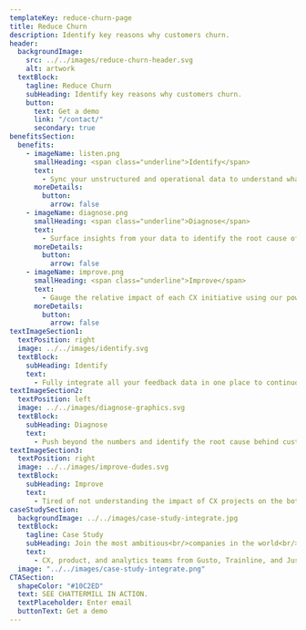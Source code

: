 ```yaml
---
templateKey: reduce-churn-page
title: Reduce Churn
description: Identify key reasons why customers churn.
header:
  backgroundImage:
    src: ../../images/reduce-churn-header.svg
    alt: artwork
  textBlock:
    tagline: Reduce Churn
    subHeading: Identify key reasons why customers churn.
    button:
      text: Get a demo
      link: "/contact/"
      secondary: true
benefitsSection:
  benefits:
    - imageName: listen.png
      smallHeading: <span class="underline">Identify</span>
      text:
        - Sync your unstructured and operational data to understand what matters along the customer journey.
      moreDetails:
        button:
          arrow: false
    - imageName: diagnose.png
      smallHeading: <span class="underline">Diagnose</span>
      text:
        - Surface insights from your data to identify the root cause of specific issues driving churn.
      moreDetails:
        button:
          arrow: false
    - imageName: improve.png
      smallHeading: <span class="underline">Improve</span>
      text:
        - Gauge the relative impact of each CX initiative using our powerful AI to fix the most important issues causing churn.
      moreDetails:
        button:
          arrow: false
textImageSection1:
  textPosition: right
  image: ../../images/identify.svg
  textBlock:
    subHeading: Identify
    text:
      - Fully integrate all your feedback data in one place to continuously track and spot emerging trends.  Keep your pulse on customer sentiment and instantly understand how your customers feel about their experiences.
textImageSection2:
  textPosition: left
  image: ../../images/diagnose-graphics.svg
  textBlock:
    subHeading: Diagnose
    text:
      - Push beyond the numbers and identify the root cause behind customer churn. With our powerful text analytics engine, you can understand which sections of the customer experience correlate with users leaving your product with ease.
textImageSection3:
  textPosition: right
  image: ../../images/improve-dudes.svg
  textBlock:
    subHeading: Improve
    text:
      - Tired of not understanding the impact of CX projects on the bottom line? With Chattermill you can keep CX aligned to business goals and improve critical metrics like retention, conversion and drive revenue for your company.
caseStudySection:
  backgroundImage: ../../images/case-study-integrate.jpg
  textBlock:
    tagline: Case Study
    subHeading: Join the most ambitious<br/>companies in the world<br/><span class="underline">reshaping CX</span>
    text:
      - CX, product, and analytics teams from Gusto, Trainline, and Just Eat get instant powerful insights in Chattermill that drive customer insights, retention and advocacy
  image: "../../images/case-study-integrate.png"
CTASection:
  shapeColor: "#10C2ED"
  text: SEE CHATTERMILL IN ACTION.
  textPlaceholder: Enter email
  buttonText: Get a demo
---
```

